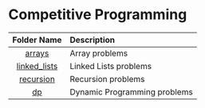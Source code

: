 # Competitive Programming

|          Folder Name          | Description                  |
| :---------------------------: | :--------------------------- |
|       [arrays](/arrays)       | Array problems               |
| [linked_lists](/linked_lists) | Linked Lists problems        |
|    [recursion](/recursion)    | Recursion problems           |
|           [dp](/dp)           | Dynamic Programming problems |
